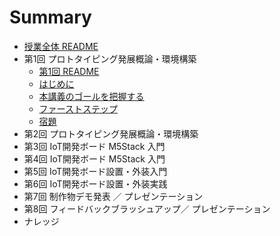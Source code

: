 # Summary

- [授業全体 README](README.md)
- 第1回 プロトタイピング発展概論・環境構築
  - [第1回 README](lecture01/README.md)
  - [はじめに](lecture01/00-introduction.md)
  - [本講義のゴールを把握する](lecture01/01-understanding-the-curriculum.md)
  - [ファーストステップ](lecture01/02-firststep.md)
  - [宿題](lecture01/99-homework.md)
- 第2回 プロトタイピング発展概論・環境構築
- 第3回 IoT開発ボード M5Stack 入門
- 第4回 IoT開発ボード M5Stack 入門
- 第5回 IoT開発ボード設置・外装入門
- 第6回 IoT開発ボード設置・外装実践
- 第7回 制作物デモ発表 ／ プレゼンテーション
- 第8回 フィードバックブラッシュアップ／ プレゼンテーション
- ナレッジ